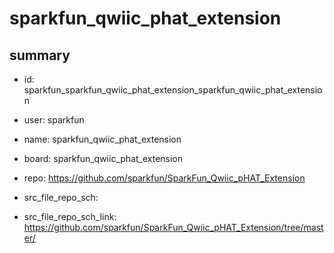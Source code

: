 # sparkfun_qwiic_phat_extension
 
## summary 
* id: sparkfun_sparkfun_qwiic_phat_extension_sparkfun_qwiic_phat_extension
* user: sparkfun
* name: sparkfun_qwiic_phat_extension
* board: sparkfun_qwiic_phat_extension
* repo: https://github.com/sparkfun/SparkFun_Qwiic_pHAT_Extension



* src_file_repo_sch: 
* src_file_repo_sch_link: https://github.com/sparkfun/SparkFun_Qwiic_pHAT_Extension/tree/master/




